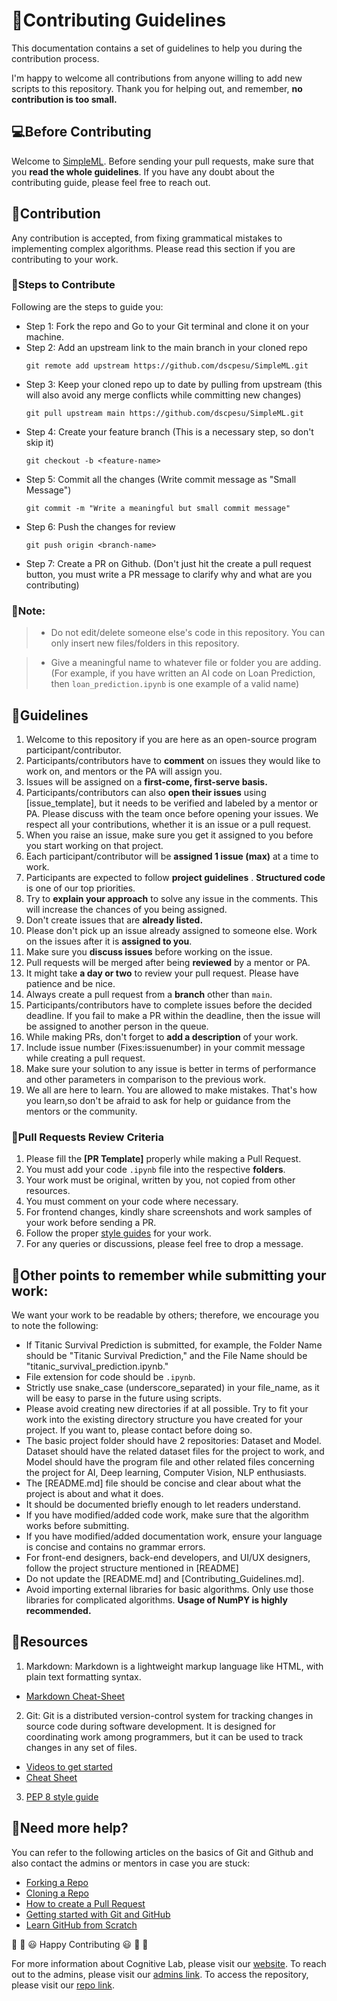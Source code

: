 # 🎇Contributing Guidelines

This documentation contains a set of guidelines to help you during the contribution process.

I'm happy to welcome all contributions from anyone willing to add new scripts to this repository. Thank you for helping out, and remember, **no contribution is too small.**

## 💻Before Contributing

Welcome to [SimpleML](https://github.com/dscpesu/SimpleML). Before sending your pull requests, make sure that you **read the whole guidelines**. If you have any doubt about the contributing guide, please feel free to reach out.

## 🙌Contribution

Any contribution is accepted, from fixing grammatical mistakes to implementing complex algorithms. Please read this section if you are contributing to your work.

### 🔖Steps to Contribute

Following are the steps to guide you:

- Step 1: Fork the repo and Go to your Git terminal and clone it on your machine.
- Step 2: Add an upstream link to the main branch in your cloned repo
  ```
  git remote add upstream https://github.com/dscpesu/SimpleML.git
  ```
- Step 3: Keep your cloned repo up to date by pulling from upstream (this will also avoid any merge conflicts while committing new changes)
  ```
  git pull upstream main https://github.com/dscpesu/SimpleML.git
  ```
- Step 4: Create your feature branch (This is a necessary step, so don't skip it)
  ```
  git checkout -b <feature-name>
  ```
- Step 5: Commit all the changes (Write commit message as "Small Message")
  ```
  git commit -m "Write a meaningful but small commit message"
  ```
- Step 6: Push the changes for review
  ```
  git push origin <branch-name>
  ```
- Step 7: Create a PR on Github. (Don't just hit the create a pull request button, you must write a PR message to clarify why and what are you contributing)

### 🔨Note:

> - Do not edit/delete someone else's code in this repository. You can only insert new files/folders in this repository.

> - Give a meaningful name to whatever file or folder you are adding. (For example, if you have written an AI code on Loan Prediction, then `loan_prediction.ipynb` is one example of a valid name)

## 🔑Guidelines

1. Welcome to this repository if you are here as an open-source program participant/contributor.
2. Participants/contributors have to **comment** on issues they would like to work on, and mentors or the PA will assign you.
3. Issues will be assigned on a **first-come, first-serve basis.**
4. Participants/contributors can also **open their issues** using [issue_template], but it needs to be verified and labeled by a mentor or PA. Please discuss with the team once before opening your issues. We respect all your contributions, whether it is an issue or a pull request.
5. When you raise an issue, make sure you get it assigned to you before you start working on that project.
6. Each participant/contributor will be **assigned 1 issue (max)** at a time to work.
7. Participants are expected to follow **project guidelines** . **Structured code** is one of our top priorities.
8. Try to **explain your approach** to solve any issue in the comments. This will increase the chances of you being assigned.
9. Don't create issues that are **already listed.**
10. Please don't pick up an issue already assigned to someone else. Work on the issues after it is **assigned to you**.
11. Make sure you **discuss issues** before working on the issue.
12. Pull requests will be merged after being **reviewed** by a mentor or PA.
13. It might take **a day or two** to review your pull request. Please have patience and be nice.
14. Always create a pull request from a **branch** other than `main`.
15. Participants/contributors have to complete issues before the decided deadline. If you fail to make a PR within the deadline, then the issue will be assigned to another person in the queue.
16. While making PRs, don't forget to **add a description** of your work.
17. Include issue number (Fixes:issuenumber) in your commit message while creating a pull request.
18. Make sure your solution to any issue is better in terms of performance and other parameters in comparison to the previous work.
19. We all are here to learn. You are allowed to make mistakes. That's how you learn,so don't be afraid to ask for help or guidance from the mentors or the community.

### 🧲Pull Requests Review Criteria

1. Please fill the **[PR Template]** properly while making a Pull Request.
2. You must add your code `.ipynb` file into the respective **folders**.
3. Your work must be original, written by you, not copied from other resources.
4. You must comment on your code where necessary.
5. For frontend changes, kindly share screenshots and work samples of your work before sending a PR.
6. Follow the proper [style guides](https://google.github.io/styleguide/) for your work.
7. For any queries or discussions, please feel free to drop a message.

## 📍Other points to remember while submitting your work:

We want your work to be readable by others; therefore, we encourage you to note the following:

- If Titanic Survival Prediction is submitted, for example, the Folder Name should be "Titanic Survival Prediction," and the File Name should be "titanic_survival_prediction.ipynb."
- File extension for code should be `.ipynb`.
- Strictly use snake_case (underscore_separated) in your file_name, as it will be easy to parse in the future using scripts.
- Please avoid creating new directories if at all possible. Try to fit your work into the existing directory structure you have created for your project. If you want to, please contact before doing so.
- The basic project folder should have 2 repositories: Dataset and Model. Dataset should have the related dataset files for the project to work, and Model should have the program file and other related files concerning the project for AI, Deep learning, Computer Vision, NLP enthusiasts.
- The [README.md] file should be concise and clear about what the project is about and what it does.
- It should be documented briefly enough to let readers understand.
- If you have modified/added code work, make sure that the algorithm works before submitting.
- If you have modified/added documentation work, ensure your language is concise and contains no grammar errors.
- For front-end designers, back-end developers, and UI/UX designers, follow the project structure mentioned in [README]
- Do not update the [README.md] and [Contributing_Guidelines.md].
- Avoid importing external libraries for basic algorithms. Only use those libraries for complicated algorithms. **Usage of NumPY is highly recommended.**

## 📖Resources

1. Markdown: Markdown is a lightweight markup language like HTML, with plain text formatting syntax.

- [Markdown Cheat-Sheet](https://github.com/adam-p/markdown-here/wiki/Markdown-Cheatsheet)

2. Git: Git is a distributed version-control system for tracking changes in source code during software development. It is designed for coordinating work among programmers, but it can be used to track changes in any set of files.

- [Videos to get started](https://www.youtube.com/watch?v=xAAmje1H9YM&list=PLeo1K3hjS3usJuxZZUBdjAcilgfQHkRzW)
- [Cheat Sheet](https://www.atlassian.com/git/tutorials/atlassian-git-cheatsheet)

3. [PEP 8 style guide](https://pep8.org/)

## 🤔Need more help?

You can refer to the following articles on the basics of Git and Github and also contact the admins or mentors in case you are stuck:

- [Forking a Repo](https://help.github.com/en/github/getting-started-with-github/fork-a-repo)
- [Cloning a Repo](https://help.github.com/en/desktop/contributing-to-projects/creating-an-issue-or-pull-request)
- [How to create a Pull Request](https://opensource.com/article/19/7/create-pull-request-github)
- [Getting started with Git and GitHub](https://towardsdatascience.com/getting-started-with-git-and-github-6fcd0f2d4ac6)
- [Learn GitHub from Scratch](https://lab.github.com/githubtraining/introduction-to-github)

🎉 🎊 😃 Happy Contributing 😃 🎊 🎉

For more information about Cognitive Lab, please visit our [website](https://www.cognitivelab.tech/). To reach out to the admins, please visit our [admins link](https://github.com/adithya-s-k). To access the repository, please visit our [repo link](https://github.com/CognitiveLab-io/AI-Simplified).

